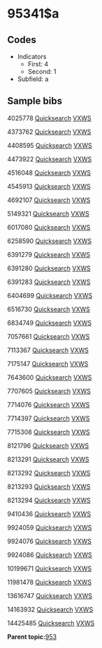 # 95341$a

## Codes

-   Indicators
    -   First: 4
    -   Second: 1
-   Subfield: a

## Sample bibs

4025778 [Quicksearch](https://search.library.yale.edu/catalog/4025778) [VXWS](http://prodorbis.library.yale.edu:7014/vxws/GetHoldingsService?bibId=4025778)

4373762 [Quicksearch](https://search.library.yale.edu/catalog/4373762) [VXWS](http://prodorbis.library.yale.edu:7014/vxws/GetHoldingsService?bibId=4373762)

4408595 [Quicksearch](https://search.library.yale.edu/catalog/4408595) [VXWS](http://prodorbis.library.yale.edu:7014/vxws/GetHoldingsService?bibId=4408595)

4473922 [Quicksearch](https://search.library.yale.edu/catalog/4473922) [VXWS](http://prodorbis.library.yale.edu:7014/vxws/GetHoldingsService?bibId=4473922)

4516048 [Quicksearch](https://search.library.yale.edu/catalog/4516048) [VXWS](http://prodorbis.library.yale.edu:7014/vxws/GetHoldingsService?bibId=4516048)

4545913 [Quicksearch](https://search.library.yale.edu/catalog/4545913) [VXWS](http://prodorbis.library.yale.edu:7014/vxws/GetHoldingsService?bibId=4545913)

4692107 [Quicksearch](https://search.library.yale.edu/catalog/4692107) [VXWS](http://prodorbis.library.yale.edu:7014/vxws/GetHoldingsService?bibId=4692107)

5149321 [Quicksearch](https://search.library.yale.edu/catalog/5149321) [VXWS](http://prodorbis.library.yale.edu:7014/vxws/GetHoldingsService?bibId=5149321)

6017080 [Quicksearch](https://search.library.yale.edu/catalog/6017080) [VXWS](http://prodorbis.library.yale.edu:7014/vxws/GetHoldingsService?bibId=6017080)

6258590 [Quicksearch](https://search.library.yale.edu/catalog/6258590) [VXWS](http://prodorbis.library.yale.edu:7014/vxws/GetHoldingsService?bibId=6258590)

6391279 [Quicksearch](https://search.library.yale.edu/catalog/6391279) [VXWS](http://prodorbis.library.yale.edu:7014/vxws/GetHoldingsService?bibId=6391279)

6391280 [Quicksearch](https://search.library.yale.edu/catalog/6391280) [VXWS](http://prodorbis.library.yale.edu:7014/vxws/GetHoldingsService?bibId=6391280)

6391283 [Quicksearch](https://search.library.yale.edu/catalog/6391283) [VXWS](http://prodorbis.library.yale.edu:7014/vxws/GetHoldingsService?bibId=6391283)

6404699 [Quicksearch](https://search.library.yale.edu/catalog/6404699) [VXWS](http://prodorbis.library.yale.edu:7014/vxws/GetHoldingsService?bibId=6404699)

6516730 [Quicksearch](https://search.library.yale.edu/catalog/6516730) [VXWS](http://prodorbis.library.yale.edu:7014/vxws/GetHoldingsService?bibId=6516730)

6834749 [Quicksearch](https://search.library.yale.edu/catalog/6834749) [VXWS](http://prodorbis.library.yale.edu:7014/vxws/GetHoldingsService?bibId=6834749)

7057661 [Quicksearch](https://search.library.yale.edu/catalog/7057661) [VXWS](http://prodorbis.library.yale.edu:7014/vxws/GetHoldingsService?bibId=7057661)

7113367 [Quicksearch](https://search.library.yale.edu/catalog/7113367) [VXWS](http://prodorbis.library.yale.edu:7014/vxws/GetHoldingsService?bibId=7113367)

7175147 [Quicksearch](https://search.library.yale.edu/catalog/7175147) [VXWS](http://prodorbis.library.yale.edu:7014/vxws/GetHoldingsService?bibId=7175147)

7643600 [Quicksearch](https://search.library.yale.edu/catalog/7643600) [VXWS](http://prodorbis.library.yale.edu:7014/vxws/GetHoldingsService?bibId=7643600)

7707605 [Quicksearch](https://search.library.yale.edu/catalog/7707605) [VXWS](http://prodorbis.library.yale.edu:7014/vxws/GetHoldingsService?bibId=7707605)

7714076 [Quicksearch](https://search.library.yale.edu/catalog/7714076) [VXWS](http://prodorbis.library.yale.edu:7014/vxws/GetHoldingsService?bibId=7714076)

7714397 [Quicksearch](https://search.library.yale.edu/catalog/7714397) [VXWS](http://prodorbis.library.yale.edu:7014/vxws/GetHoldingsService?bibId=7714397)

7715308 [Quicksearch](https://search.library.yale.edu/catalog/7715308) [VXWS](http://prodorbis.library.yale.edu:7014/vxws/GetHoldingsService?bibId=7715308)

8121796 [Quicksearch](https://search.library.yale.edu/catalog/8121796) [VXWS](http://prodorbis.library.yale.edu:7014/vxws/GetHoldingsService?bibId=8121796)

8213291 [Quicksearch](https://search.library.yale.edu/catalog/8213291) [VXWS](http://prodorbis.library.yale.edu:7014/vxws/GetHoldingsService?bibId=8213291)

8213292 [Quicksearch](https://search.library.yale.edu/catalog/8213292) [VXWS](http://prodorbis.library.yale.edu:7014/vxws/GetHoldingsService?bibId=8213292)

8213293 [Quicksearch](https://search.library.yale.edu/catalog/8213293) [VXWS](http://prodorbis.library.yale.edu:7014/vxws/GetHoldingsService?bibId=8213293)

8213294 [Quicksearch](https://search.library.yale.edu/catalog/8213294) [VXWS](http://prodorbis.library.yale.edu:7014/vxws/GetHoldingsService?bibId=8213294)

9410436 [Quicksearch](https://search.library.yale.edu/catalog/9410436) [VXWS](http://prodorbis.library.yale.edu:7014/vxws/GetHoldingsService?bibId=9410436)

9924059 [Quicksearch](https://search.library.yale.edu/catalog/9924059) [VXWS](http://prodorbis.library.yale.edu:7014/vxws/GetHoldingsService?bibId=9924059)

9924076 [Quicksearch](https://search.library.yale.edu/catalog/9924076) [VXWS](http://prodorbis.library.yale.edu:7014/vxws/GetHoldingsService?bibId=9924076)

9924086 [Quicksearch](https://search.library.yale.edu/catalog/9924086) [VXWS](http://prodorbis.library.yale.edu:7014/vxws/GetHoldingsService?bibId=9924086)

10199671 [Quicksearch](https://search.library.yale.edu/catalog/10199671) [VXWS](http://prodorbis.library.yale.edu:7014/vxws/GetHoldingsService?bibId=10199671)

11981478 [Quicksearch](https://search.library.yale.edu/catalog/11981478) [VXWS](http://prodorbis.library.yale.edu:7014/vxws/GetHoldingsService?bibId=11981478)

13616747 [Quicksearch](https://search.library.yale.edu/catalog/13616747) [VXWS](http://prodorbis.library.yale.edu:7014/vxws/GetHoldingsService?bibId=13616747)

14163932 [Quicksearch](https://search.library.yale.edu/catalog/14163932) [VXWS](http://prodorbis.library.yale.edu:7014/vxws/GetHoldingsService?bibId=14163932)

14425485 [Quicksearch](https://search.library.yale.edu/catalog/14425485) [VXWS](http://prodorbis.library.yale.edu:7014/vxws/GetHoldingsService?bibId=14425485)

**Parent topic:**[953](../../tags/953/953.md)

